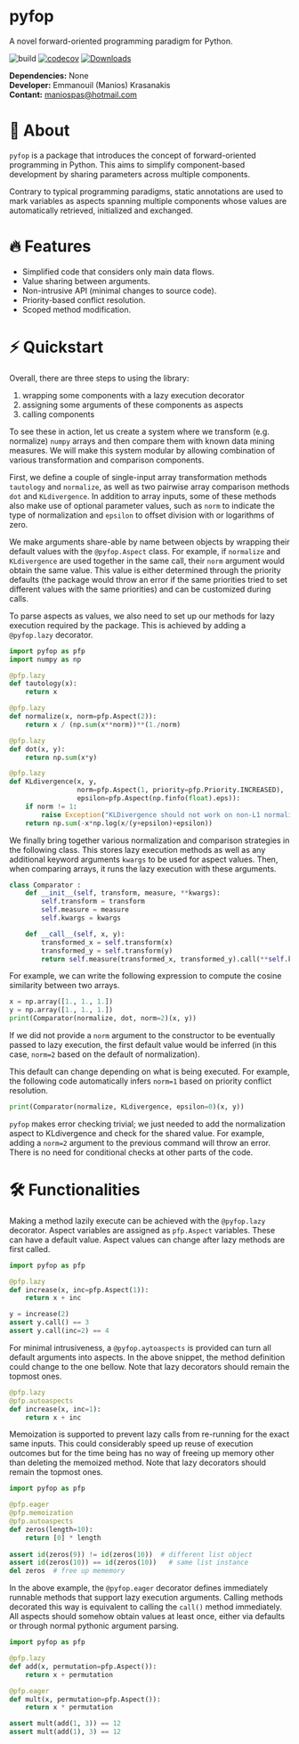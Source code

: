 # pyfop
A novel forward-oriented programming paradigm for Python.

![build](https://github.com/maniospas/pyfop/actions/workflows/tests.yml/badge.svg)
[![codecov](https://codecov.io/gh/maniospas/pyfop/branch/main/graph/badge.svg?token=MCsMLyteqD)](https://codecov.io/gh/maniospas/pyfop)
[![Downloads](https://static.pepy.tech/personalized-badge/pyfop?period=total&units=international_system&left_color=black&right_color=orange&left_text=Downloads)](https://pepy.tech/project/pyfop)

**Dependencies:** None<br/>
**Developer:** Emmanouil (Manios) Krasanakis<br/>
**Contant:** maniospas@hotmail.com

# :brain: About
`pyfop` is a package that introduces the concept
of forward-oriented programming in Python. This
aims to simplify component-based development by
sharing parameters across multiple components.

Contrary to typical programming paradigms,
static annotations are used to mark variables
as aspects spanning multiple components whose 
values are automatically retrieved, initialized 
and exchanged.

# :fire: Features
* Simplified code that considers only main data flows.
* Value sharing between arguments.
* Non-intrusive API (minimal changes to source code).
* Priority-based conflict resolution.
* Scoped method modification.

# :zap: Quickstart
Overall, there are three steps to using the library:
1. wrapping some components with a lazy execution decorator
2. assigning some arguments of these components as aspects
3. calling components

To see these in action,
let us create a system where we transform (e.g. normalize) 
`numpy` arrays and then compare them with known data mining
measures. We will make this system modular by allowing
combination of various transformation and comparison components.

First, we define a couple of single-input
array transformation methods `tautology` and `normalize`, 
as well as two pairwise array comparison methods
`dot` and `KLdivergence`. In addition to array inputs,
some of these methods also make use of optional
parameter values, such as `norm` to indicate
the type of normalization and `epsilon` to offset
division with or logarithms of zero.

We make arguments share-able by name between
objects by wrapping their default values with the
`@pyfop.Aspect` class. For example, if `normalize`
and `KLdivergence` are used together in the same
call, their `norm` argument would obtain the same value.
This value is either determined through the priority 
defaults (the package would throw an
error if the same priorities tried to set different
values with the same priorities)
and can be customized during calls.

To parse aspects as values, we also need to set up our
methods for lazy execution required by the package.
This is achieved by adding a `@pyfop.lazy` decorator.


```python
import pyfop as pfp
import numpy as np

@pfp.lazy
def tautology(x):
    return x

@pfp.lazy
def normalize(x, norm=pfp.Aspect(2)):
    return x / (np.sum(x**norm))**(1./norm)

@pfp.lazy
def dot(x, y):
    return np.sum(x*y)

@pfp.lazy
def KLdivergence(x, y, 
                 norm=pfp.Aspect(1, priority=pfp.Priority.INCREASED), 
                 epsilon=pfp.Aspect(np.finfo(float).eps)):
    if norm != 1:
        raise Exception("KLDivergence should not work on non-L1 normalizations")
    return np.sum(-x*np.log(x/(y+epsilon)+epsilon))
```

We finally bring together various normalization and comparison
strategies in the following class. This stores lazy execution
methods as well as any additional keyword arguments `kwargs`
to be used for aspect values. Then, when comparing arrays,
it runs the lazy execution with these arguments. 

```python
class Comparator :
    def __init__(self, transform, measure, **kwargs):
        self.transform = transform
        self.measure = measure
        self.kwargs = kwargs

    def __call__(self, x, y):
        transformed_x = self.transform(x)
        transformed_y = self.transform(y)
        return self.measure(transformed_x, transformed_y).call(**self.kwargs)
```

For example, we can write the following expression to
compute the cosine similarity between two arrays. 

```python
x = np.array([1., 1., 1.])
y = np.array([1., 1., 1.])
print(Comparator(normalize, dot, norm=2)(x, y))
```

If we did not provide a `norm` argument to the constructor
to be eventually passed to lazy execution, the first
default value would be inferred (in this case, `norm=2` 
based on the default of normalization). 

This default can change depending on what is being executed.
For example, the following code automatically infers `norm=1`
based on priority conflict resolution.

```python
print(Comparator(normalize, KLdivergence, epsilon=0)(x, y))
```

`pyfop` makes error checking trivial; we just needed to add
the normalization aspect to KLdivergence and check for the
shared value. For example, adding a `norm=2` argument to the
previous command will throw an error. There is no need for
conditional checks at other parts of the code.


# :hammer_and_wrench: Functionalities
Making a method lazily execute can be achieved with the `@pyfop.lazy` decorator.
Aspect variables are assigned as `pfp.Aspect` variables. These can have a 
default value. Aspect values can change after lazy methods are first called.

```python
import pyfop as pfp

@pfp.lazy
def increase(x, inc=pfp.Aspect(1)):
    return x + inc

y = increase(2)
assert y.call() == 3
assert y.call(inc=2) == 4
```

For minimal intrusiveness, a `@pyfop.aytoaspects` is provided
can turn all default arguments into aspects. In the above snippet,
the method definition could change to the one bellow. 
Note that lazy decorators should remain the topmost ones.

```python
@pfp.lazy
@pfp.autoaspects
def increase(x, inc=1):
    return x + inc
```

Memoization is supported to prevent lazy calls from re-running
for the exact same inputs. This could considerably speed up
reuse of execution outcomes but for the time being has no
way of freeing up memory other than deleting the memoized
method.
Note that lazy decorators should remain the topmost ones.

```python
import pyfop as pfp

@pfp.eager
@pfp.memoization
@pfp.autoaspects
def zeros(length=10):
    return [0] * length
    
assert id(zeros(9)) != id(zeros(10))  # different list object
assert id(zeros(10)) == id(zeros(10))   # same list instance
del zeros  # free up mememory
```

In the above example, the `@pyfop.eager` decorator defines
immediately runnable methods that support lazy execution arguments.
Calling methods decorated this way is equivalent 
to calling the `call()` method immediately. 
All aspects should somehow obtain values at least once,
either via defaults or through normal pythonic argument parsing.

```python
import pyfop as pfp

@pfp.lazy
def add(x, permutation=pfp.Aspect()):
    return x + permutation

@pfp.eager
def mult(x, permutation=pfp.Aspect()):
    return x * permutation

assert mult(add(1, 3)) == 12
assert mult(add(1), 3) == 12
```


